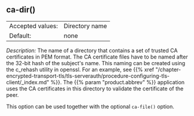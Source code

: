 ---
---
<!-- DISCLAIMER: This file is based on the syslog-ng Open Source Edition documentation https://github.com/balabit/syslog-ng-ose-guides/commit/2f4a52ee61d1ea9ad27cb4f3168b95408fddfdf2 and is used under the terms of The syslog-ng Open Source Edition Documentation License. The file has been modified by Axoflow. -->

## ca-dir()

|                  |                |
| ---------------- | -------------- |
| Accepted values: | Directory name |
| Default:         | none           |

*Description:* The name of a directory that contains a set of trusted CA certificates in PEM format. The CA certificate files have to be named after the 32-bit hash of the subject's name. This naming can be created using the c_rehash utility in openssl. For an example, see {{% xref "/chapter-encrypted-transport-tls/tls-serverauth/procedure-configuring-tls-client/_index.md" %}}. The {{% param "product.abbrev" %}} application uses the CA certificates in this directory to validate the certificate of the peer.

This option can be used together with the optional `ca-file()` option.

